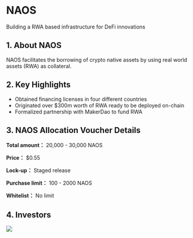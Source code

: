 # NAOS

Building a RWA based infrastructure for DeFi innovations



## 1. About NAOS

NAOS facilitates the borrowing of crypto native assets by using real world assets (RWA) as collateral. 



## 2. Key Highlights

-	Obtained financing licenses in four different countries 
-	Originated over $300m worth of RWA ready to be deployed on-chain
-	Formalized partnership with MakerDao to fund RWA  



## 3. NAOS Allocation Voucher Details

**Total amount：** 20,000 - 30,000 NAOS

**Price：** $0.55

**Lock-up：** Staged release

**Purchase limit：** 100 - 2000 NAOS

**Whitelist：** No limit



## 4. Investors

<img src="https://ic-market-projects.solv.finance/images/NAOS/NAOS Supporter.png" />
